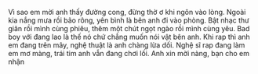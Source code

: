 Vì sao em mời anh thấy đường cong, đừng thờ ơ khi ngôn vào lòng. Ngoài kia nắng mưa rồi bão rông, yên bình là bên anh đi vào phòng. Bật nhạc thư giãn rồi mình cùng phiêu, thêm một chút ngọt ngào rồi mình cùng yêu. Bad boy với đang lao là thế nó chứ chẳng muốn nói vật bên anh. Khi rap thì anh em đang trên mây, nghệ thuật là anh chàng lừa dối. Nghệ sĩ rap đang làm em mơ màng, trái tim anh vẫn đang chơi lối. Anh xin mời nàng, bạn cho em nhận
